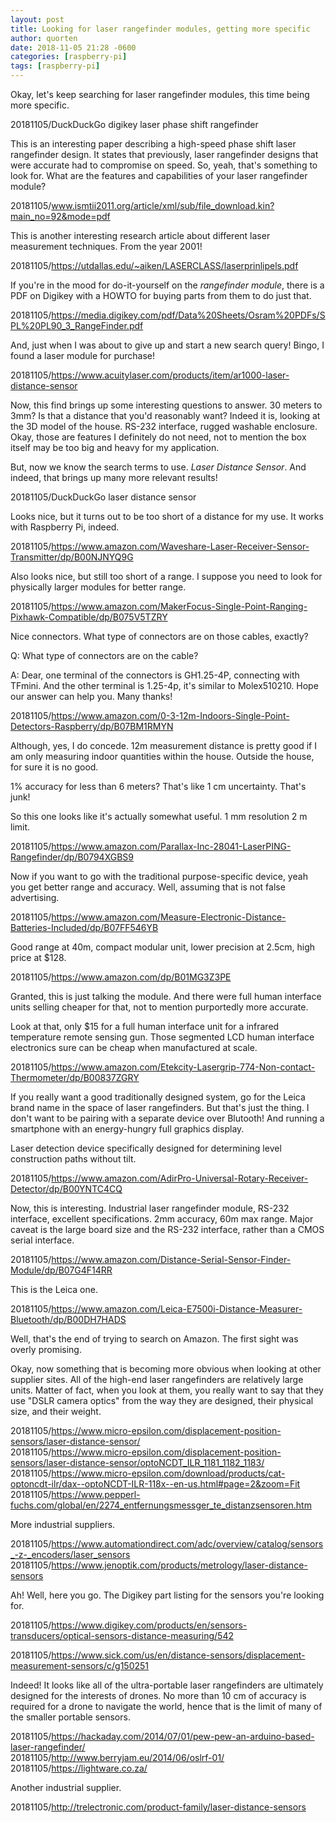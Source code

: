 ```yaml
---
layout: post
title: Looking for laser rangefinder modules, getting more specific
author: quorten
date: 2018-11-05 21:28 -0600
categories: [raspberry-pi]
tags: [raspberry-pi]
---
```


Okay, let's keep searching for laser rangefinder modules, this time
being more specific.

20181105/DuckDuckGo digikey laser phase shift rangefinder  

This is an interesting paper describing a high-speed phase shift laser
rangefinder design.  It states that previously, laser rangefinder
designs that were accurate had to compromise on speed.  So, yeah,
that's something to look for.  What are the features and capabilities
of your laser rangefinder module?

20181105/www.ismtii2011.org/article/xml/sub/file_download.kin?main_no=92&mode=pdf

This is another interesting research article about different laser
measurement techniques.  From the year 2001!

20181105/https://utdallas.edu/~aiken/LASERCLASS/laserprinlipels.pdf

If you're in the mood for do-it-yourself on the _rangefinder module_,
there is a PDF on Digikey with a HOWTO for buying parts from them to
do just that.

20181105/https://media.digikey.com/pdf/Data%20Sheets/Osram%20PDFs/SPL%20PL90_3_RangeFinder.pdf

And, just when I was about to give up and start a new search query!
Bingo, I found a laser module for purchase!

20181105/https://www.acuitylaser.com/products/item/ar1000-laser-distance-sensor

<!-- more -->

Now, this find brings up some interesting questions to answer.  30
meters to 3mm?  Is that a distance that you'd reasonably want?  Indeed
it is, looking at the 3D model of the house.  RS-232 interface, rugged
washable enclosure.  Okay, those are features I definitely do not
need, not to mention the box itself may be too big and heavy for my
application.

But, now we know the search terms to use.  _Laser Distance Sensor_.
And indeed, that brings up many more relevant results!

20181105/DuckDuckGo laser distance sensor

Looks nice, but it turns out to be too short of a distance for my use.
It works with Raspberry Pi, indeed.

20181105/https://www.amazon.com/Waveshare-Laser-Receiver-Sensor-Transmitter/dp/B00NJNYQ9G

Also looks nice, but still too short of a range.  I suppose you need
to look for physically larger modules for better range.

20181105/https://www.amazon.com/MakerFocus-Single-Point-Ranging-Pixhawk-Compatible/dp/B075V5TZRY

Nice connectors.  What type of connectors are on those cables,
exactly?

Q: What type of connectors are on the cable?

A: Dear, one terminal of the connectors is GH1.25-4P, connecting with
TFmini. And the other terminal is 1.25-4p, it's similar to
Molex510210. Hope our answer can help you. Many thanks!

20181105/https://www.amazon.com/0-3-12m-Indoors-Single-Point-Detectors-Raspberry/dp/B07BM1RMYN

Although, yes, I do concede.  12m measurement distance is pretty good
if I am only measuring indoor quantities within the house.  Outside
the house, for sure it is no good.

1% accuracy for less than 6 meters?  That's like 1 cm uncertainty.
That's junk!

So this one looks like it's actually somewhat useful.  1 mm resolution
2 m limit.

20181105/https://www.amazon.com/Parallax-Inc-28041-LaserPING-Rangefinder/dp/B0794XGBS9

Now if you want to go with the traditional purpose-specific device,
yeah you get better range and accuracy.  Well, assuming that is not
false advertising.

20181105/https://www.amazon.com/Measure-Electronic-Distance-Batteries-Included/dp/B07FF546YB

Good range at 40m, compact modular unit, lower precision at 2.5cm,
high price at $128.

20181105/https://www.amazon.com/dp/B01MG3Z3PE

Granted, this is just talking the module.  And there were full human
interface units selling cheaper for that, not to mention purportedly
more accurate.

Look at that, only $15 for a full human interface unit for a infrared
temperature remote sensing gun.  Those segmented LCD human interface
electronics sure can be cheap when manufactured at scale.

20181105/https://www.amazon.com/Etekcity-Lasergrip-774-Non-contact-Thermometer/dp/B00837ZGRY

If you really want a good traditionally designed system, go for the
Leica brand name in the space of laser rangefinders.  But that's just
the thing.  I don't want to be pairing with a separate device over
Blutooth!  And running a smartphone with an energy-hungry full
graphics display.

Laser detection device specifically designed for determining level
construction paths without tilt.

20181105/https://www.amazon.com/AdirPro-Universal-Rotary-Receiver-Detector/dp/B00YNTC4CQ

Now, this is interesting.  Industrial laser rangefinder module, RS-232
interface, excellent specifications.  2mm accuracy, 60m max range.
Major caveat is the large board size and the RS-232 interface, rather
than a CMOS serial interface.

20181105/https://www.amazon.com/Distance-Serial-Sensor-Finder-Module/dp/B07G4F14RR

This is the Leica one.

20181105/https://www.amazon.com/Leica-E7500i-Distance-Measurer-Bluetooth/dp/B00DH7HADS

Well, that's the end of trying to search on Amazon.  The first sight
was overly promising.

Okay, now something that is becoming more obvious when looking at
other supplier sites.  All of the high-end laser rangefinders are
relatively large units.  Matter of fact, when you look at them, you
really want to say that they use "DSLR camera optics" from the way
they are designed, their physical size, and their weight.

20181105/https://www.micro-epsilon.com/displacement-position-sensors/laser-distance-sensor/  
20181105/https://www.micro-epsilon.com/displacement-position-sensors/laser-distance-sensor/optoNCDT_ILR_1181_1182_1183/  
20181105/https://www.micro-epsilon.com/download/products/cat-optoncdt-ilr/dax--optoNCDT-ILR-118x--en-us.html#page=2&zoom=Fit  
20181105/https://www.pepperl-fuchs.com/global/en/2274_entfernungsmessger_te_distanzsensoren.htm

More industrial suppliers.

20181105/https://www.automationdirect.com/adc/overview/catalog/sensors_-z-_encoders/laser_sensors  
20181105/https://www.jenoptik.com/products/metrology/laser-distance-sensors

Ah!  Well, here you go.  The Digikey part listing for the sensors
you're looking for.

20181105/https://www.digikey.com/products/en/sensors-transducers/optical-sensors-distance-measuring/542

20181105/https://www.sick.com/us/en/distance-sensors/displacement-measurement-sensors/c/g150251

Indeed!  It looks like all of the ultra-portable laser rangefinders
are ultimately designed for the interests of drones.  No more than 10
cm of accuracy is required for a drone to navigate the world, hence
that is the limit of many of the smaller portable sensors.

20181105/https://hackaday.com/2014/07/01/pew-pew-an-arduino-based-laser-rangefinder/  
20181105/http://www.berryjam.eu/2014/06/oslrf-01/  
20181105/https://lightware.co.za/

Another industrial supplier.

20181105/http://trelectronic.com/product-family/laser-distance-sensors
